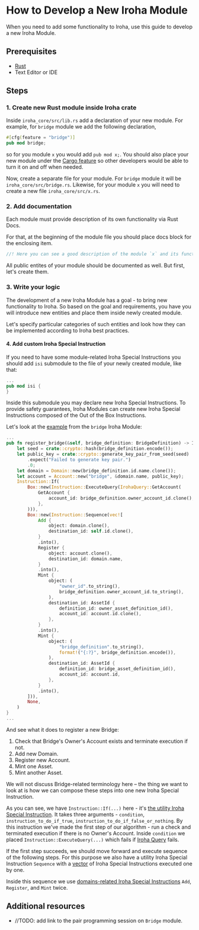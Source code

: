 # How to Develop a New Iroha Module

When you need to add some functionality to Iroha, use this guide to develop a new Iroha Module.

## Prerequisites

* [Rust](https://www.rust-lang.org/tools/install)
* Text Editor or IDE

## Steps

### 1. Create new Rust module inside Iroha crate

Inside `iroha_core/src/lib.rs` add a declaration of your new module.
For example, for `bridge` module we add the following declaration,

```rust
#[cfg(feature = "bridge")]
pub mod bridge;
```

so for you module `x` you would add `pub mod x;`.
You should also place your new module under the [Cargo feature](https://doc.rust-lang.org/cargo/reference/features.html) so other developers would be able to turn it on and off when needed.

Now, create a separate file for your module.
For `bridge` module it will be `iroha_core/src/bridge.rs`.
Likewise, for your module `x` you will need to create a new file `iroha_core/src/x.rs`.

### 2. Add documentation

Each module must provide description of its own functionality via Rust Docs.

For that, at the beginning of the module file you should place docs block for the enclosing item.

```rust
//! Here you can see a good description of the module `x` and its functionality.
```

All public entites of your module should be documented as well. But first, let's create them.

### 3. Write your logic

The development of a new Iroha Module has a goal - to bring new functionality to Iroha.
So based on the goal and requirements, you have you will introduce new entities and place them inside newly created module.

Let's specify particular categories of such entities and look how they can be implemented according to Iroha best practices.

#### 4. Add custom Iroha Special Instruction

If you need to have some module-related Iroha Special Instructions you should add `isi` submodule to the file of your newly created module, like that:

```rust
...
pub mod isi {
}
```

Inside this submodule you may declare new Iroha Special Instructions.
To provide safety guarantees, Iroha Modules can create new Iroha Special Instructions composed of the Out of the Box Instructions.

Let's look at the [example](https://github.com/hyperledger/iroha/blob/2005335348585b03b3ee7887272af4c76170c10a/iroha/src/bridge.rs) from the `bridge` Iroha Module:

```rust
...
pub fn register_bridge(&self, bridge_definition: BridgeDefinition) -> Instruction {
    let seed = crate::crypto::hash(bridge_definition.encode());
    let public_key = crate::crypto::generate_key_pair_from_seed(seed)
        .expect("Failed to generate key pair.")
        .0;
    let domain = Domain::new(bridge_definition.id.name.clone());
    let account = Account::new("bridge", &domain.name, public_key);
    Instruction::If(
        Box::new(Instruction::ExecuteQuery(IrohaQuery::GetAccount(
            GetAccount {
                account_id: bridge_definition.owner_account_id.clone(),
            },
        ))),
        Box::new(Instruction::Sequence(vec![
            Add {
                object: domain.clone(),
                destination_id: self.id.clone(),
            }
            .into(),
            Register {
                object: account.clone(),
                destination_id: domain.name,
            }
            .into(),
            Mint {
                object: (
                    "owner_id".to_string(),
                    bridge_definition.owner_account_id.to_string(),
                ),
                destination_id: AssetId {
                    definition_id: owner_asset_definition_id(),
                    account_id: account.id.clone(),
                },
            }
            .into(),
            Mint {
                object: (
                    "bridge_definition".to_string(),
                    format!("{:?}", bridge_definition.encode()),
                ),
                destination_id: AssetId {
                    definition_id: bridge_asset_definition_id(),
                    account_id: account.id,
                },
            }
            .into(),
        ])),
        None,
    )
}
...
```

And see what it does to register a new Bridge:

1. Check that Bridge's Owner's Account exists and terminate execution if not.
1. Add new Domain.
1. Register new Account.
1. Mint one Asset.
1. Mint another Asset.

We will not discuss Bridge-related terminology here – the thing we want to look at is how we can compose these steps into one new Iroha Special Instruction.

As you can see, we have `Instruction::If(...)` here - it's [the utility Iroha Special Instruction](references/glossary#utility-iroha-special-instruction).
It takes three arguments - `condition`, `instruction_to_do_if_true`, `instruction_to_do_if_false_or_nothing`.
By this instruction we've made the first step of our algorithm - run a check and terminated execution if there is no Owner's Account.
Inside `condition` we placed `Instruction::ExecuteQuery(...)` which fails if [Iroha Query](references/glossary#iroha-query) fails.

If the first step succeeds, we should move forward and execute sequence of the following steps.
For this purpose we also have a utility Iroha Special Instruction `Sequence` with a [vector](https://doc.rust-lang.org/alloc/vec/struct.Vec.html) of Iroha Special Instructions executed one by one.

Inside this sequence we use [domains-related Iroha Special Instructions](references/glossary#domains-related-iroha-special-instruction) `Add`, `Register`, and `Mint` twice.

## Additional resources

* //TODO: add link to the pair programming session on `Bridge` module.
